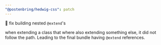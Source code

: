 ```yaml
---
"@postenbring/hedwig-css": patch
---
```


:bug: fix building nested `@extend`'s

when extending a class that where also extending something else, it did not follow the path. Leading to the final bundle having `@extend` references.
